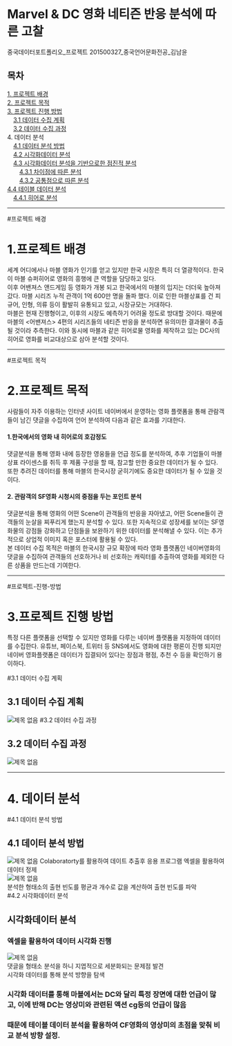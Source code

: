 # Marvel & DC 영화 네티즌 반응 분석에 따른 고찰	
중국데이터포트폴리오_프로젝트	
201500327_중국언어문화전공_김남윤

## 목차
[1. 프로젝트 배경](#프로젝트-배경)  
[2. 프로젝트 목적](#프로젝트-목적)  
[3. 프로젝트 진행 방법](#프로젝트-진행-방법)   
　[3.1 데이터 수집 계획](#데이터-수집-계획)  
　[3.2 데이터 수집 과정](#3.2)  
4. 데이터 분석  
　[4.1 데이터 분석 방법](#4.1)  
　[4.2 시각화데이터 분석](#4.2)  
　[4.3 시각화데이터 분석을 기반으로한 점진적 분석](#4.3)  
　　[4.3.1 차이점에 따른 분석](#4.3.1)  
　　[4.3.2 공통점으로 따른 분석](#4.3.2)  
[4.4 테이블 데이터 분석](#4.4)  
　[4.4.1 히어로 분석](#4.4.1)  
 ___  
 
#프로젝트 배경  

# 1.프로젝트 배경 
세계 어디에서나 마블 영화가 인기를 얻고 있지만 한국 시장은 특히 더 열광적이다. 한국이 마블 슈퍼히어로 영화의 흥행에 큰 역할을 담당하고 있다.  
이후 어밴져스 앤드게임 등 영화가 개봉 되고 한국에서의 마블의 입지는 더더욱 높아져 갔다. 마블 시리즈 누적 관객이 1억 600만 명을 돌파 했다. 이로 인한 마블상표를 건 피규어, 인형, 의류 등이 활발히 유통되고 있고, 시장규모는 거대하다.   
마블은 현재 진행형이고, 이후의 시장도 예측하기 어려울 정도로 방대할 것이다. 때문에 마블의 <어밴져스> 4편의 시리즈들의 네티즌 반응을 분석하면 유의미한 결과물이 추출될 것이라 추측한다. 이와 동시에 마블과 같은 히어로물 영화를 제작하고 있는 DC사의 히어로 영화를 비교대상으로 삼아 분석할 것이다.
___  

#프로젝트 목적  

# 2.프로젝트 목적
사람들이 자주 이용하는 인터넷 사이트 네이버에서 운영하는 영화 플랫폼을 통해 관람객들이 남긴 댓글을 수집하여 언어 분석하여 다음과 같은 효과를 기대한다.  
#### 1.한국에서의 영화 내 히어로의 호감정도  
댓글분석을 통해 영화 내에 등장한 영웅들을 언급 정도를 분석하여, 추후 기업들이 마블 상표 라이센스를 취득 후 제품 구성을 할 때, 참고할 만한 중요한 데이터가 될 수 있다. 또한  추려진 데이터를 통해 마블의 한국시장 굳히기에도 중요한 데이터가 될 수 있을 것이다.   
#### 2. 관람객의 SF영화 시청시의 중점을 두는 포인트 분석  
댓글분석을 통해 영화의 어떤 Scene이 관객들의 반응을 자아냈고, 어떤 Scene들이 관객들의 눈살을 찌푸리게 했는지 분석할 수 있다. 또한 지속적으로 성장세를 보이는 SF영화물의 강점들 강화하고 단점들을 보완하기 위한 데이터를 분석해낼 수 있다. 이는 추가적으로 상업적 이미지 혹은 포스터에 활용될 수 있다.  
본 데이터 수집 목적은 마블의 한국시장 규모 확장에 따라 영화 플랫폼인 네이버영화의 댓글을 수집하여 관객들의 선호하거나 비 선호하는 캐릭터를 추출하여 영화를 제외한 다른 상품을 만드는데 기여한다.
___
#프로젝트-진행-방법  

# 3.프로젝트 진행 방법
특정 다른 플랫폼을 선택할 수 있지만 영화를 다루는 네이버 플랫폼을 지정하여 데이터를 수집한다. 유튜브, 페이스북, 트위터 등 SNS에서도 영화에 대한 평론이 진행 되지만 네이버 영화플랫폼은 데이터가 집결되어 있다는 장점과 평점, 추천 수 등을 확인하기 용이하다.
  
#3.1 데이터 수집 계획  

## 3.1 데이터 수집 계획
![제목 없음](https://user-images.githubusercontent.com/74234264/101741532-83654d80-3b0d-11eb-9de8-3399bcf1c1b4.png)
#3.2 데이터 수집 과정  

## 3.2 데이터 수집 과정
![제목 없음](https://user-images.githubusercontent.com/74234264/101748018-5ca81680-3b0f-11eb-92fc-fdfa03a33eda.png)
___
# 4. 데이터 분석  

#4.1 데이터 분석 방법
## 4.1 데이터 분석 방법  
![제목 없음](https://user-images.githubusercontent.com/74234264/101749303-ec9a9000-3b10-11eb-9a24-9cdf676bc558.png)
Colaboratorty를 활용하여 데이트 추출후 응용 프로그램 엑셀을 활용하여 데이터 정제  
![제목 없음](https://user-images.githubusercontent.com/74234264/101749545-3a16fd00-3b11-11eb-8fe3-e07c94042e88.png)  
분석한 형태소의 출현 빈도를 평균과 개수로 값을 계산하여 출현 빈도를 파악  
#4.2 시각화데이터 분석  

## 시각화데이터 분석
### 엑셀을 활용하여 데이터 시각화 진행
![제목 없음](https://user-images.githubusercontent.com/74234264/101750141-f40e6900-3b11-11eb-8331-17da4cf26112.png)  
댓글을 형태소 분석을 하니 지엽적으로 세분화되는 문제점 발견  
시각화 데이터를 통해 분석 방향을 탐색  
### 시각화 데이터를 통해 마블에서는 DC와 달리 특정 장면에 대한 언급이 많고, 이에 반해 DC는 영상미와 관련된 액션 cg등의 언급이 많음
### 때문에 테이블 데이터 분석을 활용하여 CF영화의 영상미의 초점을 맞춰 비교 분석 방향 설정.

